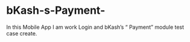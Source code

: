 # bKash-s-Payment-
In this Mobile App I am work  Login and bKash’s “ Payment” module test case create.
